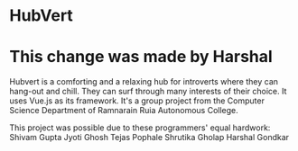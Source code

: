 # HubVert
# This change was made by Harshal
Hubvert is a comforting and a relaxing hub for introverts where they can hang-out and chill.
They can surf through many interests of their choice.
It uses Vue.js as its framework.
It's a group project from the Computer Science Department of Ramnarain Ruia Autonomous College.

This project was possible due to these programmers' equal hardwork:
Shivam Gupta
Jyoti Ghosh
Tejas Pophale
Shrutika Gholap
Harshal Gondkar